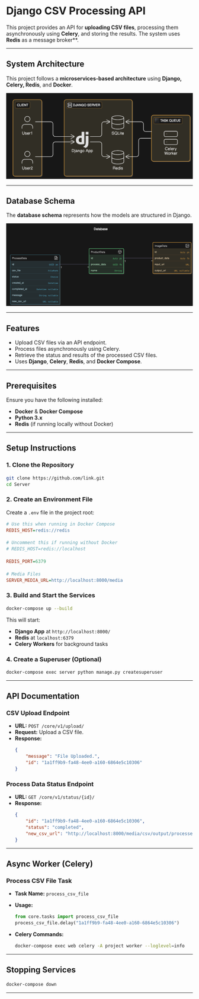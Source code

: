 # Django CSV Processing API

This project provides an API for **uploading CSV files**, processing them asynchronously using **Celery**, and storing the results. The system uses **Redis** as a message broker**.

---

## **System Architecture**
This project follows a **microservices-based architecture** using **Django, Celery, Redis**, and **Docker**.

![System Architecture](Sys_Arch.png)

---

## **Database Schema**
The **database schema** represents how the models are structured in Django.

![Database Schema](DB_Dia.png)

---

## **Features**
- Upload CSV files via an API endpoint.
- Process files asynchronously using Celery.
- Retrieve the status and results of the processed CSV files.
- Uses **Django**, **Celery**, **Redis**, and **Docker Compose**.

---

## **Prerequisites**
Ensure you have the following installed:
- **Docker** & **Docker Compose**
- **Python 3.x**
- **Redis** (if running locally without Docker)

---

## **Setup Instructions**

### **1. Clone the Repository**
```bash
git clone https://github.com/link.git
cd Server
```

### **2. Create an Environment File**
Create a `.env` file in the project root:

```ini
# Use this when running in Docker Compose
REDIS_HOST=redis://redis  

# Uncomment this if running without Docker
# REDIS_HOST=redis://localhost  

REDIS_PORT=6379

# Media Files
SERVER_MEDIA_URL=http://localhost:8000/media
```

### **3. Build and Start the Services**
```bash
docker-compose up --build
```

This will start:
- **Django App** at `http://localhost:8000/`
- **Redis** at `localhost:6379`
- **Celery Workers** for background tasks


### **4. Create a Superuser (Optional)**
```bash
docker-compose exec server python manage.py createsuperuser
```

---

## **API Documentation**

### **CSV Upload Endpoint**
- **URL:** `POST /core/v1/upload/`
- **Request:** Upload a CSV file.
- **Response:**
  ```json
  {
      "message": "File Uploaded.",
      "id": "1a1ff9b9-fa48-4ee0-a160-6864e5c10306"
  }
  ```

### **Process Data Status Endpoint**
- **URL:** `GET /core/v1/status/{id}/`
- **Response:**
  ```json
  {
      "id": "1a1ff9b9-fa48-4ee0-a160-6864e5c10306",
      "status": "completed",
      "new_csv_url": "http://localhost:8000/media/csv/output/processed.csv"
  }
  ```

---

## **Async Worker (Celery)**
### **Process CSV File Task**
- **Task Name:** `process_csv_file`
- **Usage:**
  ```python
  from core.tasks import process_csv_file
  process_csv_file.delay("1a1ff9b9-fa48-4ee0-a160-6864e5c10306")
  ```

- **Celery Commands:**
  ```bash
  docker-compose exec web celery -A project worker --loglevel=info
  ```


---

## **Stopping Services**
```bash
docker-compose down
```

---